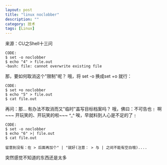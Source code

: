```yaml
---
layout: post
title: "linux noclobber"
description: ""
category: 技术
tags: [Linux]
---
```



来源：CU之Shell十三问

	CODE:
	$ set -o noclobber
	$ echo "4" > file.out
	-bash: file: cannot overwrite existing file

那，要如何取消这个"限制"呢？
哦，将 set -o 换成set +o 就行：

	CODE:
	$ set +o noclobber
	$ echo "5" > file.out
	$ cat file.out

再问：那... 有办法不取消而又"临时"盖写目标档案吗？
哦，佛曰：不可告也﹗
啊~~~ 开玩笑的、开玩笑的啦~~~ ^_^ 唉，早就料到人心是不足的了﹗

	CODE:
	$ set -o noclobber
	$ echo "6" >| file.out
	$ cat file.out

	留意到没有：在 > 后面再加个" | "就好(注意： > 与 | 之间不能有空白哦)....
	
突然感觉不知道的东西还是太多
